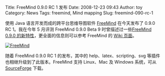 Title: FreeMind 0.9.0 RC 1 发布
Date: 2008-12-23 09:43
Author: toy
Category: News
Tags: freemind, Mind mapping
Slug: freemind-090-rc-1

使用 Java 语言开发而成的跨平台思维导图软件
[FreeMind](http://freemind.sourceforge.net/wiki/index.php/Main_Page)
在今天发布了 0.9.0 RC 1。我在今年 5 月评测 FreeMind 0.9.0 Beta 9
时曾描述过一些[FreeMind 0.9.0
的新特性](http://linuxtoy.org/archives/freemind-090-beta-9-experience-notes.html)，更全面的信息则可以参考
FreeMind 的 [Wiki
页面](http://freemind.sourceforge.net/wiki/index.php/FreeMind_0.9.0:_The_New_Features)。

[![FreeMind](http://i.linuxtoy.org/i/2007/05/freemind_s.png)](http://i.linuxtoy.org/i/2007/05/freemind.png)

随着 FreeMind 0.9.0 RC 1 的发布，其中的 help、latex、scripting、svg
等插件也相继升级到了此版本。FreeMind 支持 Linux、Mac 及 Windows
系统，可从
[SourceForge](http://sourceforge.net/project/showfiles.php?group_id=7118&package_id=188772)
下载。
